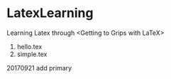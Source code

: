 # LatexLearning
Learning Latex through &lt;Getting to Grips with LaTeX>
1. hello.tex
2. simple.tex

20170921
add primary